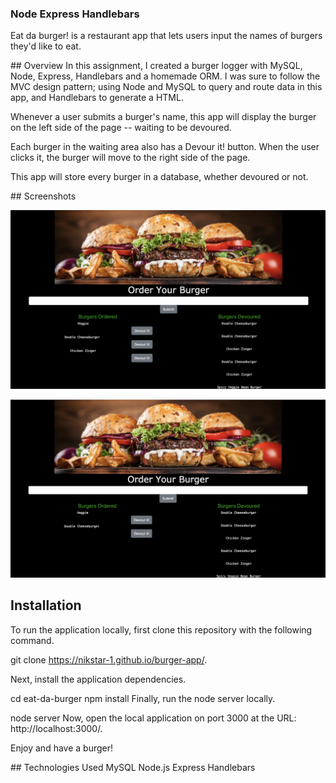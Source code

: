 ### Node Express Handlebars

Eat da burger! is a restaurant app that lets users input the names of burgers they'd like to eat. 

## Overview
In this assignment, I created a burger logger with MySQL, Node, Express, Handlebars and a homemade ORM. I was sure to follow the MVC design pattern; using Node and MySQL to query and route data in this app, and Handlebars to generate a HTML.

Whenever a user submits a burger's name, this app will display the burger on the left side of the page -- waiting to be devoured.


Each burger in the waiting area also has a Devour it! button. When the user clicks it, the burger will move to the right side of the page.


This app will store every burger in a database, whether devoured or not.

## Screenshots

!["Start Page"](public/assets/burger1.png "Start page.")

!["Start Page"](public/assets/burger2.png "Start page.")

## Installation
To run the application locally, first clone this repository with the following command.

git clone https://nikstar-1.github.io/burger-app/.

Next, install the application dependencies.

cd eat-da-burger
npm install
Finally, run the node server locally.

node server
Now, open the local application on port 3000 at the URL: http://localhost:3000/.

Enjoy and have a burger!


## Technologies Used
MySQL
Node.js
Express
Handlebars

